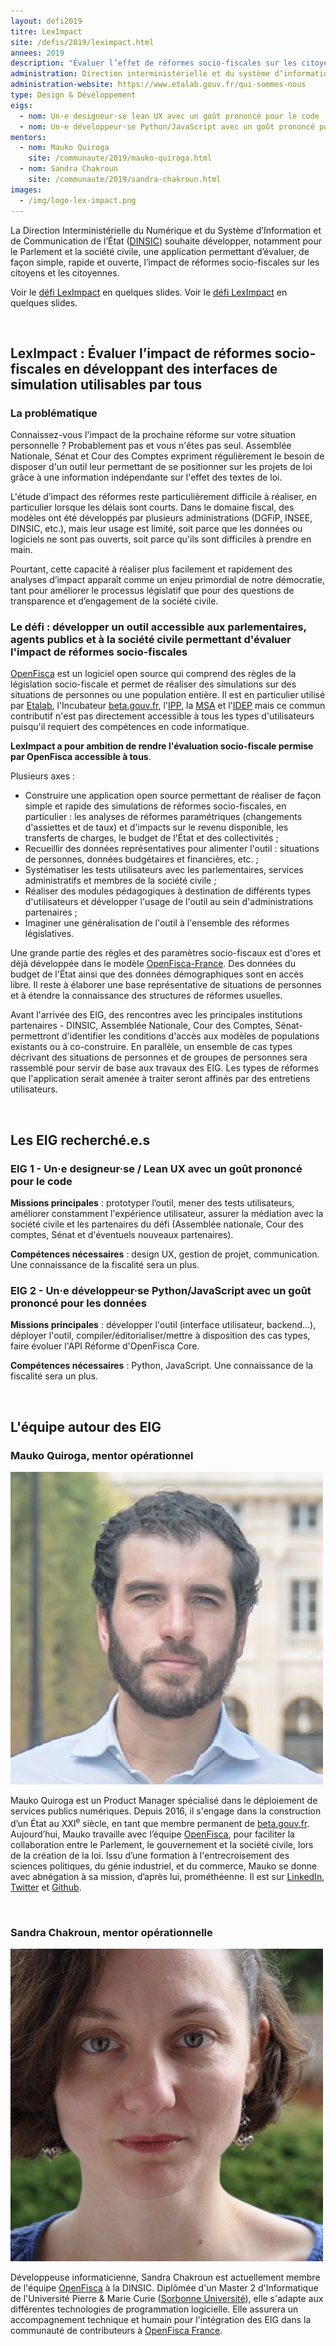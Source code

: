 ```yaml
---
layout: defi2019
titre: LexImpact
site: /defis/2019/leximpact.html
annees: 2019
description: "Évaluer l’effet de réformes socio-fiscales sur les citoyen·ne·s"
administration: Direction interministérielle et du système d’information et de communication de l'Etat
administration-website: https://www.etalab.gouv.fr/qui-sommes-nous
type: Design & Développement
eigs:
  - nom: Un·e designeur·se lean UX avec un goût prononcé pour le code
  - nom: Un·e développeur·se Python/JavaScript avec un goût prononcé pour les données
mentors:
  - nom: Mauko Quiroga
    site: /communaute/2019/mauko-quiroga.html
  - nom: Sandra Chakroun
    site: /communaute/2019/sandra-chakroun.html
images:
  - /img/logo-lex-impact.png
---
```


La Direction Interministérielle du Numérique et du Système
d’Information et de Communication de l’État
([DINSIC](https://www.numerique.gouv.fr/)) souhaite développer,
notamment pour le Parlement et la société civile, une application
permettant d’évaluer, de façon simple, rapide et ouverte, l’impact de
réformes socio-fiscales sur les citoyens et les citoyennes.

Voir le [défi
LexImpact](https://speakerdeck.com/eig2018/pitch-leximpact-defi-eig3)
en quelques slides.
Voir le [défi
LexImpact](https://speakerdeck.com/eig2018/pitch-leximpact-defi-eig3)
en quelques slides.

<br/>

## LexImpact : Évaluer l’impact de réformes socio-fiscales en développant des interfaces de simulation utilisables par tous

### La problématique

Connaissez-vous l'impact de la prochaine réforme sur votre situation
personnelle ? Probablement pas et vous n'êtes pas seul. Assemblée
Nationale, Sénat et Cour des Comptes expriment régulièrement le besoin
de disposer d'un outil leur permettant de se positionner sur les
projets de loi grâce à une information indépendante sur l'effet des
textes de loi.

L'étude d’impact des réformes reste particulièrement difficile à
réaliser, en particulier lorsque les délais sont courts. Dans le
domaine fiscal, des modèles ont été développés par plusieurs
administrations (DGFiP, INSEE, DINSIC, etc.), mais leur usage est
limité, soit parce que les données ou logiciels ne sont pas ouverts,
soit parce qu'ils sont difficiles à prendre en main.

Pourtant, cette capacité à réaliser plus facilement et rapidement des
analyses d’impact apparaît comme un enjeu primordial de notre
démocratie, tant pour améliorer le processus législatif que pour des
questions de transparence et d’engagement de la société civile.

### Le défi : développer un outil accessible aux parlementaires, agents publics et à la société civile permettant d'évaluer l'impact de réformes socio-fiscales

[OpenFisca](http://openfisca.org) est un logiciel open source qui
comprend des règles de la législation socio-fiscale et permet de
réaliser des simulations sur des situations de personnes ou une
population entière. Il est en particulier utilisé par
[Etalab](https://etalab.gouv.fr), l'Incubateur
[beta.gouv.fr](https://beta.gouv.fr), l'[IPP](https://www.ipp.eu), la
[MSA](http://www.msa.fr) et l'[IDEP](https://www.idep-fr.org) mais ce
commun contributif n'est pas directement accessible à tous les types
d'utilisateurs puisqu'il requiert des compétences en code
informatique.

**LexImpact a pour ambition de rendre l'évaluation socio-fiscale permise par OpenFisca accessible à tous**.

Plusieurs axes :

* Construire une application open source permettant de réaliser de
  façon simple et rapide des simulations de réformes socio-fiscales,
  en particulier : les analyses de réformes paramétriques (changements
  d'assiettes et de taux) et d'impacts sur le revenu disponible, les
  transferts de charges, le budget de l'État et des collectivités ;
* Recueillir des données représentatives pour alimenter l'outil :
  situations de personnes, données budgétaires et financières, etc. ;
* Systématiser les tests utilisateurs avec les parlementaires,
  services administratifs et membres de la société civile ;
* Réaliser des modules pédagogiques à destination de différents types
  d'utilisateurs et développer l'usage de l'outil au sein
  d'administrations partenaires ;
* Imaginer une généralisation de l'outil à l'ensemble des réformes
  législatives.

Une grande partie des règles et des paramètres socio-fiscaux est
d'ores et déjà développée dans le modèle
[OpenFisca-France](https://fr.openfisca.org/legislation/). Des données
du budget de l'État ainsi que des données démographiques sont en accès
libre. Il reste à élaborer une base représentative de situations de
personnes et à étendre la connaissance des structures de réformes
usuelles.

Avant l'arrivée des EIG, des rencontres avec les principales
institutions partenaires - DINSIC, Assemblée Nationale, Cour des
Comptes, Sénat- permettront d'identifier les conditions d'accès aux
modèles de populations existants ou à co-construire. En parallèle, un
ensemble de cas types décrivant des situations de personnes et de
groupes de personnes sera rassemblé pour servir de base aux travaux
des EIG. Les types de réformes que l'application serait amenée à
traiter seront affinés par des entretiens utilisateurs.

<br/>

## Les EIG recherché.e.s

### EIG 1 - Un·e designeur·se / Lean UX avec un goût prononcé pour le code

**Missions principales** : prototyper l’outil, mener des tests
utilisateurs, améliorer constamment l'expérience utilisateur, assurer
la médiation avec la société civile et les partenaires du défi
(Assemblée nationale, Cour des comptes, Sénat et d'éventuels nouveaux
partenaires).

**Compétences nécessaires** : design UX, gestion de projet,
communication. Une connaissance de la fiscalité sera un plus.

### EIG 2 - Un·e développeur·se Python/JavaScript avec un goût prononcé pour les données

**Missions principales** : développer l'outil (interface utilisateur,
backend...), déployer l'outil, compiler/éditorialiser/mettre à
disposition des cas types, faire évoluer l'API Réforme d'OpenFisca
Core.

**Compétences nécessaires** : Python, JavaScript. Une connaissance de la fiscalité sera un plus.

<br/>

## L'équipe autour des EIG

### Mauko Quiroga, mentor opérationnel

![Mauko Quiroga](/img/communaute/mauko-quiroga.png)

Mauko Quiroga est un Product Manager spécialisé dans le déploiement de
services publics numériques. Depuis 2016, il s'engage dans la
construction d’un État au XXI<sup>e</sup> siècle, en tant que membre
permanent de [beta.gouv.fr](http://beta.gouv.fr). Aujourd’hui, Mauko
travaille avec l’équipe [OpenFisca](https://openfisca.org/fr/), pour
faciliter la collaboration entre le Parlement, le gouvernement et la
société civile, lors de la création de la loi. Issu d’une formation à
l'entrecroisement des sciences politiques, du génie industriel, et du
commerce, Mauko se donne avec abnégation à sa mission, d’après lui,
prométhéenne. Il est sur
[LinkedIn](https://www.linkedin.com/in/maukoquiroga/),
[Twitter](https://twitter.com/maukoquiroga) et
[Github](https://github.com/maukoquiroga).

<br/>

### Sandra Chakroun, mentor opérationnelle

![Sandra Chakroun](/img/communaute/sandra-chakroun.jpg)

Développeuse informaticienne, Sandra Chakroun est actuellement membre
de l'équipe [OpenFisca](https://openfisca.org/fr/) à la DINSIC.
Diplômée d'un Master 2 d'Informatique de l'Université Pierre & Marie
Curie ([Sorbonne Université](https://www.sorbonne-universite.fr)),
elle s'adapte aux différentes technologies de programmation
logicielle.  Elle assurera un accompagnement technique et humain pour
l'intégration des EIG dans la communauté de contributeurs à [OpenFisca
France](https://github.com/openfisca/openfisca-france/graphs/contributors).
